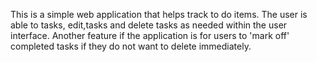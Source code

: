 This is a simple  web application that helps track to do items. The user is able to tasks, edit,tasks and delete tasks as needed within the user interface. Another feature if the application is for users to 'mark off' completed tasks if they do not want to delete immediately.







